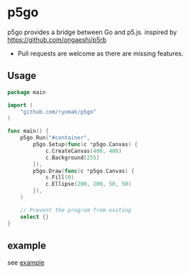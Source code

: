# p5go
p5go provides a bridge between Go and p5.js.
inspired by https://github.com/ongaeshi/p5rb

* Pull requests are welcome as there are missing features.

## Usage

```go
package main

import (
	"github.com/ryomak/p5go"
)

func main() {
	p5go.Run("#container",
		p5go.Setup(func(c *p5go.Canvas) {
			c.CreateCanvas(400, 400)
			c.Background(255)
		}),
		p5go.Draw(func(c *p5go.Canvas) {
			c.Fill(0)
			c.Ellipse(200, 200, 50, 50)
		}),
	)

	// Prevent the program from exiting
	select {}
}

```

## example
see [example](https://github.com/ryomak/p5go/tree/main/example)


